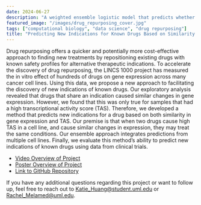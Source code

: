```yaml
---
date: 2024-06-27
description: "A weighted ensemble logistic model that predicts whether one drug could be used to treat for a new treatment based on how similar the biological effects are between pairs of drugs."
featured_image: "/images/drug_repurposing_cover.jpg"
tags: ["computational biology", "data science", "drug repurposing"]
title: "Predicting New Indications for Known Drugs Based on Similarity in Drug Signatures"
---
```


 Drug repurposing offers a quicker and potentially more cost-effective approach to finding new treatments by repositioning existing drugs with known safety profiles for alternative therapeutic indications. To accelerate the discovery of drug repurposing, the LINCS 1000 project has measured the in vitro effect of hundreds of drugs on gene expression across many cancer cell lines. Using this data, we propose a new approach to facilitating the discovery of new indications of known drugs. Our exploratory analysis revealed that drugs that share an indication caused similar changes in gene expression. However, we found that this was only true for samples that had a high transcriptional activity score (TAS). Therefore, we developed a method that predicts new indications for a drug based on both similarity in gene expression and TAS. Our premise is that when two drugs cause high TAS in a cell line, and cause similar changes in expression, they may treat the same conditions. Our ensemble approach integrates predictions from multiple cell lines. Finally, we evaluate this method’s ability to predict new indications of known drugs using data from clinical trials.

* [Video Overview of Project](https://drive.google.com/file/d/1TbS_vYcOG7l2CkxO_X6ZclnxegiBjkzI/view?usp=sharing)
* [Poster Overview of Project](https://drive.google.com/file/d/1zaT1cC6QiFU8lyMQw7n7pVucjD2awz50/view?usp=sharing)
* [Link to GitHub Repository](https://github.com/kthuang20/LINCS_dataset)


If you have any additional questions regarding this project or want to follow up, feel free to reach out to 
Katie_Huang@student.uml.edu or Rachel_Melamed@uml.edu.